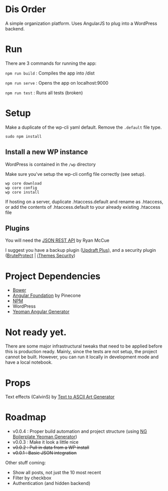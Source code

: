 # Dis Order

A simple organization platform. Uses AngularJS to plug into a WordPress backend.

# Run
There are 3 commands for running the app:

`npm run build` : Compiles the app into /dist

`npm run serve` : Opens the app on localhost:9000

`npm run test` : Runs all tests (broken)

# Setup
Make a duplicate of the wp-cli yaml default. Remove the `.default` file type.

`sudo npm install`

## Install a new WP instance
WordPress is contained in the `/wp` directory

Make sure you've setup the wp-cli config file correctly (see setup).
```
wp core download
wp core config
wp core install
```

If hosting on a server, duplicate .htaccess.default and rename as .htaccess, or add the contents of .htaccess.default to your already existing .htaccess file

## Plugins
You will need the [JSON REST API](https://wordpress.org/plugins/json-rest-api/) by Ryan McCue

I suggest you have a backup plugin ([Updraft Plus](https://wordpress.org/plugins/updraftplus/)), and a security plugin ([BruteProtect](https://wordpress.org/plugins/bruteprotect/) | [iThemes Security](https://wordpress.org/plugins/better-wp-security/))

# Project Dependencies 
- [Bower](http://bower.io)
- [Angular Foundation](https://github.com/pineconellc/angular-foundation) by Pinecone
- [NPM](https://www.npmjs.org/)
- WordPress
- [Yeoman Angular Generator](https://github.com/yeoman/generator-angular)

# Not ready yet.
There are some major infrastructural tweaks that need to be applied before this is production ready. Mainly, since the tests are not setup, the project cannot be built. However, you can run it locally in development mode and have a local notebook.

# Props
Text effects (CalvinS) by [Text to ASCII Art Generator](http://patorjk.com/software/taag/)

# Roadmap
- v0.0.4 : Proper build automation and project structure (using [NG Boilerplate Yeoman Generator](https://github.com/thardy/generator-ngbp))
- v0.0.3 : Make it look a little nice
- ~~v0.0.2 : Pull in data from a WP install~~
- ~~v0.0.1 : Basic JSON integration~~

Other stuff coming:
- Show all posts, not just the 10 most recent
- Filter by checkbox
- Authentication (and hidden backend)